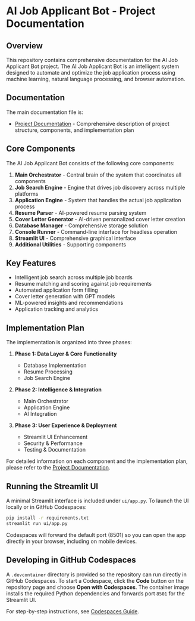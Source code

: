 # AI Job Applicant Bot - Project Documentation

## Overview

This repository contains comprehensive documentation for the AI Job Applicant Bot project. The AI Job Applicant Bot is an intelligent system designed to automate and optimize the job application process using machine learning, natural language processing, and browser automation.

## Documentation

The main documentation file is:

- [Project Documentation](project_documentation.md) - Comprehensive description of project structure, components, and implementation plan

## Core Components

The AI Job Applicant Bot consists of the following core components:

1. **Main Orchestrator** - Central brain of the system that coordinates all components
2. **Job Search Engine** - Engine that drives job discovery across multiple platforms
3. **Application Engine** - System that handles the actual job application process
4. **Resume Parser** - AI-powered resume parsing system
5. **Cover Letter Generator** - AI-driven personalized cover letter creation
6. **Database Manager** - Comprehensive storage solution
7. **Console Runner** - Command-line interface for headless operation
8. **Streamlit UI** - Comprehensive graphical interface
9. **Additional Utilities** - Supporting components

## Key Features

- Intelligent job search across multiple job boards
- Resume matching and scoring against job requirements
- Automated application form filling
- Cover letter generation with GPT models
- ML-powered insights and recommendations
- Application tracking and analytics

## Implementation Plan

The implementation is organized into three phases:

1. **Phase 1: Data Layer & Core Functionality**
   - Database Implementation
   - Resume Processing
   - Job Search Engine

2. **Phase 2: Intelligence & Integration**
   - Main Orchestrator
   - Application Engine
   - AI Integration

3. **Phase 3: User Experience & Deployment**
   - Streamlit UI Enhancement
   - Security & Performance
   - Testing & Documentation

For detailed information on each component and the implementation plan, please refer to the [Project Documentation](project_documentation.md).
## Running the Streamlit UI

A minimal Streamlit interface is included under `ui/app.py`. To launch the UI locally or in GitHub Codespaces:

```bash
pip install -r requirements.txt
streamlit run ui/app.py
```

Codespaces will forward the default port (8501) so you can open the app directly in your browser, including on mobile devices.

## Developing in GitHub Codespaces

A `.devcontainer` directory is provided so the repository can run directly in GitHub Codespaces.
To start a Codespace, click the **Code** button on the repository page and choose **Open with Codespaces**.
The container image installs the required Python dependencies and forwards port `8501` for the Streamlit UI.

For step-by-step instructions, see [Codespaces Guide](codespaces_guide.md).
